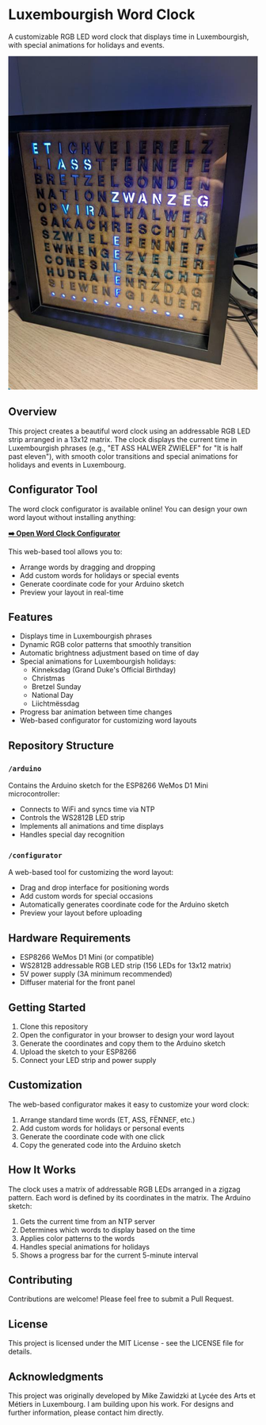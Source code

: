 # Luxembourgish Word Clock

A customizable RGB LED word clock that displays time in Luxembourgish, with special animations for holidays and events.

![Word Clock Concept](Concept.jpeg)

## Overview

This project creates a beautiful word clock using an addressable RGB LED strip arranged in a 13x12 matrix. The clock displays the current time in Luxembourgish phrases (e.g., "ET ASS HALWER ZWIELEF" for "It is half past eleven"), with smooth color transitions and special animations for holidays and events in Luxembourg.

## Configurator Tool

The word clock configurator is available online! You can design your own word layout without installing anything:

**[➡️ Open Word Clock Configurator](https://schto173.github.io/arduino_word_clock_Lux/)**

This web-based tool allows you to:
- Arrange words by dragging and dropping
- Add custom words for holidays or special events
- Generate coordinate code for your Arduino sketch
- Preview your layout in real-time

## Features

- Displays time in Luxembourgish phrases
- Dynamic RGB color patterns that smoothly transition
- Automatic brightness adjustment based on time of day
- Special animations for Luxembourgish holidays:
  - Kinneksdag (Grand Duke's Official Birthday)
  - Christmas
  - Bretzel Sunday
  - National Day
  - Liichtmëssdag
- Progress bar animation between time changes
- Web-based configurator for customizing word layouts

## Repository Structure

### `/arduino`

Contains the Arduino sketch for the ESP8266 WeMos D1 Mini microcontroller:
- Connects to WiFi and syncs time via NTP
- Controls the WS2812B LED strip
- Implements all animations and time displays
- Handles special day recognition

### `/configurator`

A web-based tool for customizing the word layout:
- Drag and drop interface for positioning words
- Add custom words for special occasions
- Automatically generates coordinate code for the Arduino sketch
- Preview your layout before uploading



## Hardware Requirements

- ESP8266 WeMos D1 Mini (or compatible)
- WS2812B addressable RGB LED strip (156 LEDs for 13x12 matrix)
- 5V power supply (3A minimum recommended)
- Diffuser material for the front panel

## Getting Started

1. Clone this repository
2. Open the configurator in your browser to design your word layout
3. Generate the coordinates and copy them to the Arduino sketch
4. Upload the sketch to your ESP8266
5. Connect your LED strip and power supply

## Customization

The web-based configurator makes it easy to customize your word clock:

1. Arrange standard time words (ET, ASS, FËNNEF, etc.)
2. Add custom words for holidays or personal events
3. Generate the coordinate code with one click
4. Copy the generated code into the Arduino sketch

## How It Works

The clock uses a matrix of addressable RGB LEDs arranged in a zigzag pattern. Each word is defined by its coordinates in the matrix. The Arduino sketch:

1. Gets the current time from an NTP server
2. Determines which words to display based on the time
3. Applies color patterns to the words
4. Handles special animations for holidays
5. Shows a progress bar for the current 5-minute interval

## Contributing

Contributions are welcome! Please feel free to submit a Pull Request.

## License

This project is licensed under the MIT License - see the LICENSE file for details.

## Acknowledgments

This project was originally developed by Mike Zawidzki at Lycée des Arts et Métiers in Luxembourg. I am building upon his work. For designs and further information, please contact him directly.